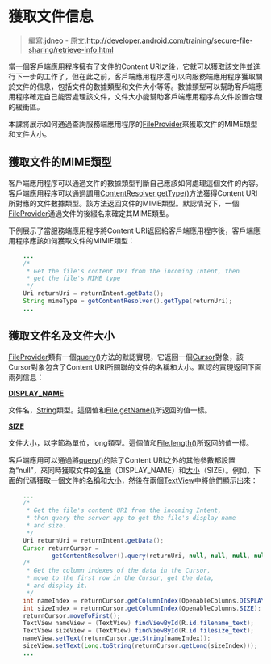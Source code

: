 # 獲取文件信息

> 編寫:[jdneo](https://github.com/jdneo) - 原文:<http://developer.android.com/training/secure-file-sharing/retrieve-info.html>

當一個客戶端應用程序擁有了文件的Content URI之後，它就可以獲取該文件並進行下一步的工作了，但在此之前，客戶端應用程序還可以向服務端應用程序獲取關於文件的信息，包括文件的數據類型和文件大小等等。數據類型可以幫助客戶端應用程序確定自己能否處理該文件，文件大小能幫助客戶端應用程序為文件設置合理的緩衝區。

本課將展示如何通過查詢服務端應用程序的[FileProvider](http://developer.android.com/reference/android/support/v4/content/FileProvider.html)來獲取文件的MIME類型和文件大小。

## 獲取文件的MIME類型

客戶端應用程序可以通過文件的數據類型判斷自己應該如何處理這個文件的內容。客戶端應用程序可以通過調用<a href="http://developer.android.com/reference/android/content/ContentResolver.html#getType(android.net.Uri)">ContentResolver.getType()</a>方法獲得Content URI所對應的文件數據類型。該方法返回文件的MIME類型。默認情況下，一個[FileProvider](http://developer.android.com/reference/android/support/v4/content/FileProvider.html)通過文件的後綴名來確定其MIME類型。

下例展示了當服務端應用程序將Content URI返回給客戶端應用程序後，客戶端應用程序應該如何獲取文件的MIMIE類型：

```java
    ...
    /*
     * Get the file's content URI from the incoming Intent, then
     * get the file's MIME type
     */
    Uri returnUri = returnIntent.getData();
    String mimeType = getContentResolver().getType(returnUri);
    ...
```

## 獲取文件名及文件大小
[FileProvider](http://developer.android.com/reference/android/support/v4/content/FileProvider.html)類有一個<a href="http://developer.android.com/reference/android/support/v4/content/FileProvider.html#query(android.net.Uri, java.lang.String[], java.lang.String, java.lang.String[], java.lang.String)">query()</a>方法的默認實現，它返回一個[Cursor](http://developer.android.com/reference/android/database/Cursor.html)對象，該Cursor對象包含了Content URI所關聯的文件的名稱和大小。默認的實現返回下面兩列信息：

[**DISPLAY_NAME**](http://developer.android.com/reference/android/provider/OpenableColumns.html#DISPLAY_NAME)

文件名，[String](http://developer.android.com/reference/java/lang/String.html)類型。這個值和<a href="http://developer.android.com/reference/java/io/File.html#getName()">File.getName()</a>所返回的值一樣。

[**SIZE**](http://developer.android.com/reference/android/provider/OpenableColumns.html#SIZE)

文件大小，以字節為單位，long類型。這個值和<a href="http://developer.android.com/reference/java/io/File.html#length()">File.length()</a>所返回的值一樣。

客戶端應用可以通過將<a href="http://developer.android.com/reference/android/support/v4/content/FileProvider.html#query(android.net.Uri, java.lang.String[], java.lang.String, java.lang.String[], java.lang.String)">query()</a>的除了Content URI之外的其他參數都設置為“null”，來同時獲取文件的[名稱](http://developer.android.com/reference/android/provider/OpenableColumns.html#DISPLAY_NAME)（DISPLAY_NAME）和[大小](http://developer.android.com/reference/android/provider/OpenableColumns.html#SIZE)（SIZE）。例如，下面的代碼獲取一個文件的[名稱](http://developer.android.com/reference/android/provider/OpenableColumns.html#DISPLAY_NAME)和[大小](http://developer.android.com/reference/android/provider/OpenableColumns.html#SIZE)，然後在兩個[TextView](http://developer.android.com/reference/android/widget/TextView.html)中將他們顯示出來：

```java
    ...
    /*
     * Get the file's content URI from the incoming Intent,
     * then query the server app to get the file's display name
     * and size.
     */
    Uri returnUri = returnIntent.getData();
    Cursor returnCursor =
            getContentResolver().query(returnUri, null, null, null, null);
    /*
     * Get the column indexes of the data in the Cursor,
     * move to the first row in the Cursor, get the data,
     * and display it.
     */
    int nameIndex = returnCursor.getColumnIndex(OpenableColumns.DISPLAY_NAME);
    int sizeIndex = returnCursor.getColumnIndex(OpenableColumns.SIZE);
    returnCursor.moveToFirst();
    TextView nameView = (TextView) findViewById(R.id.filename_text);
    TextView sizeView = (TextView) findViewById(R.id.filesize_text);
    nameView.setText(returnCursor.getString(nameIndex));
    sizeView.setText(Long.toString(returnCursor.getLong(sizeIndex)));
    ...
```
